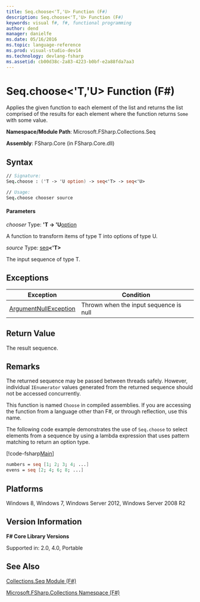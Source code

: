 ```yaml
---
title: Seq.choose<'T,'U> Function (F#)
description: Seq.choose<'T,'U> Function (F#)
keywords: visual f#, f#, functional programming
author: dend
manager: danielfe
ms.date: 05/16/2016
ms.topic: language-reference
ms.prod: visual-studio-dev14
ms.technology: devlang-fsharp
ms.assetid: cb00d38c-2a83-4223-b0bf-e2a88fda7aa3
---
```


# Seq.choose<'T,'U> Function (F#)

Applies the given function to each element of the list and returns the list comprised of the results for each element where the function returns `Some` with some value.

**Namespace/Module Path**: Microsoft.FSharp.Collections.Seq

**Assembly**: FSharp.Core (in FSharp.Core.dll)


## Syntax

```fsharp
// Signature:
Seq.choose : ('T -> 'U option) -> seq<'T> -> seq<'U>

// Usage:
Seq.choose chooser source
```

#### Parameters
*chooser*
Type: **'T -&gt; 'U**[option](https://msdn.microsoft.com/library/b08add48-34bf-4410-80a1-ef6a8daddc58)


A function to transform items of type T into options of type U.


*source*
Type: [seq](https://msdn.microsoft.com/library/2f0c87c6-8a0d-4d33-92a6-10d1d037ce75)**&lt;'T&gt;**


The input sequence of type T.

## Exceptions

|Exception|Condition|
|----|----|
|[ArgumentNullException](https://msdn.microsoft.com/library/system.argumentnullexception.aspx)|Thrown when the input sequence is null|

## Return Value

The result sequence.

## Remarks
The returned sequence may be passed between threads safely. However, individual `IEnumerator` values generated from the returned sequence should not be accessed concurrently.

This function is named `Choose` in compiled assemblies. If you are accessing the function from a language other than F#, or through reflection, use this name.

The following code example demonstrates the use of `Seq.choose` to select elements from a sequence by using a lambda expression that uses pattern matching to return an option type.

[!code-fsharp[Main](snippets/fssamples101/snippet1008.fs)]

```fsharp
numbers = seq [1; 2; 3; 4; ...]
evens = seq [2; 4; 6; 8; ...]
```

## Platforms
Windows 8, Windows 7, Windows Server 2012, Windows Server 2008 R2


## Version Information
**F# Core Library Versions**

Supported in: 2.0, 4.0, Portable

## See Also
[Collections.Seq Module &#40;F&#35;&#41;](Collections.Seq-Module-%5BFSharp%5D.md)

[Microsoft.FSharp.Collections Namespace &#40;F&#35;&#41;](Microsoft.FSharp.Collections-Namespace-%5BFSharp%5D.md)
